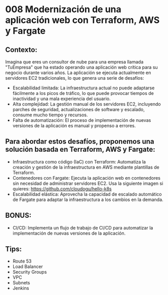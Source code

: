 # 008 Modernización de una aplicación web con Terraform, AWS y Fargate

## Contexto:
Imagina que eres un consultor de nube para una empresa llamada "TuEmpresa" que ha estado operando una aplicación web crítica para su negocio durante varios años. La aplicación se ejecuta actualmente en servidores EC2 tradicionales, lo que genera una serie de desafíos:
 - Escalabilidad limitada: La infraestructura actual no puede adaptarse fácilmente a los picos de tráfico, lo que puede provocar tiempos de inactividad y una mala experiencia del usuario.
 - Alta complejidad: La gestión manual de los servidores EC2, incluyendo parches de seguridad, actualizaciones de software y escalado, consume mucho tiempo y recursos.
 - Falta de automatización: El proceso de implementación de nuevas versiones de la aplicación es manual y propenso a errores.

## Para abordar estos desafíos, proponemos una solución basada en Terraform, AWS y Fargate:
 - Infraestructura como código (IaC) con Terraform: Automatiza la creación y gestión de la infraestructura en AWS mediante plantillas de Terraform.
 - Contenedores con Fargate: Ejecuta la aplicación web en contenedores sin necesidad de administrar servidores EC2. Usa la siguiente imagen si quieres: https://github.com/cloudogu/hello-k8s
 - Escalabilidad elástica: Aprovecha la capacidad de escalado automático de Fargate para adaptar la infraestructura a los cambios en la demanda.

## BONUS: 
 - CI/CD: Implementa un flujo de trabajo de CI/CD para automatizar la implementación de nuevas versiones de la aplicación.
 
## Tips:
 - Route 53
 - Load Balancer
 - Security Groups
 - VPC
 - Subnets
 - Jenkins
